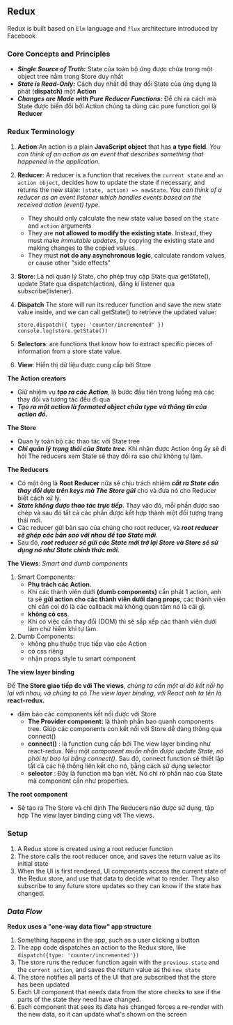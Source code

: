 ## Redux
Redux is built based on `Elm` language and `flux` architecture introduced by Facebook

### **Core Concepts and Principles**
- ***Single Source of Truth:*** State của toàn bộ ứng được chứa trong một object tree nằm trong Store duy nhất
- ***State is Read-Only:*** Cách duy nhất để thay đổi State của ứng dụng là phát (**dispatch)** một **Action** 
- ***Changes are Made with Pure Reducer Functions:*** Để chỉ ra cách mà State được biến đổi bởi Action chúng ta dùng các pure function gọi là **Reducer**

### **Redux Terminology**
1. **Action**:An action is a plain **JavaScript object** that has **a type field**. *You can think of an action as an event that describes something that happened in the application.*
2. **Reducer**: A reducer is a function that receives the `current state` and `an action object`, decides how to update the state if necessary, and returns the new state: `(state, action) => newState`. *You can think of a reducer as an event listener which handles events based on the received action (event) type.*
    - They should only calculate the new state value based on the `state` and `action` arguments
    - They are **not allowed to modify the existing state.** Instead, they must make *immutable updates*, by copying the existing state and making changes to the copied values.
    - They must **not do any asynchronous logic**, calculate random values, or cause other "side effects"
3. **Store**: Là nơi quản lý State, cho phép truy cập State qua getState(), update State qua dispatch(action), đăng kí listener qua subscribe(listener).
4. **Dispatch** The store will run its reducer function and save the new state value inside, and we can call getState() to retrieve the updated value:
        
      `store.dispatch({ type: 'counter/incremented' })`
      `console.log(store.getState())`
5. **Selectors**: are functions that know how to extract specific pieces of information from a store state value. 
6. **View**: Hiển thị dữ liệu được cung cấp bởi Store


**The Action creators**
- Giữ nhiệm vụ ***tạo ra các Action***, là bước đầu tiên trong luồng mà các thay đổi và tương tác đều đi qua
- ***Tạo ra một action là formated object chứa type và thông tin của action đó.*** 

**The Store**
-  Quan ly toàn bộ các thao tác với State tree
- ***Chỉ quản lý trạng thái của State tree***. Khi nhận được Action ông ấy sẽ đi hỏi The reducers xem State sẽ thay đổi ra sao chứ không tự làm.

**The Reducers**
- Có một ông là **Root Reducer** nữa sẽ chịu trách nhiệm ***cắt ra State cần thay đổi dựa trên keys mà The Store gửi*** cho và đưa nó cho Reducer biết cách xử lý.
- ***State không được thao tác trực tiếp***. Thay vào đó, mỗi phần được sao chép và sau đó tất cả các phần được kết hợp thành một đối tượng trạng thái mới.
- Các reducer gửi bản sao của chúng cho root reducer, và ***root reducer sẽ ghép các bản sao với nhau để tạo State mới***. 
- Sau đó, ***root reducer sẽ gửi các State mới trở lại Store và Store sẽ sử dụng nó như State chính thức mới.***

**The Views**: *Smart and dumb components*
1. Smart Components:
    - **Phụ trách các Action.** 
    - Khi các thành viên dưới **(dumb components)** cần phát 1 action, anh ta sẽ **gửi action cho các thành viên dưới dạng props**, các thành viên chỉ cần coi đó là các callback mà không quan tâm nó là cái gì.
    - **không có css**.
    - Khi có việc cần thay đổi (DOM) thì sẽ sắp xếp các thành viên dưới làm chứ hiếm khi tự làm.
2. Dumb Components:
    - không phụ thuộc trực tiếp vào các Action
    - có css riêng
    - nhận props style tu smart component

**The view layer binding**

  Để **The Store giao tiếp đc với The views**, *chúng ta cần một ai đó kết nối họ lại với nhau, và chúng ta có The view layer binding, với React anh ta tên là* **react-redux.**
  - đảm bảo các components kết nối được với Store
    - **The Provider component:** là thành phần bao quanh components tree. Giúp các components con kết nối với Store dễ dàng thông qua connect()
    - **connect()** : là function cung cấp bởi The view layer binding như react-redux. Nếu một *component muốn nhận được update State, nó phải tự bao lại bằng connect()*. Sau đó, connect function sẽ thiết lập tất cả các hệ thống liên kết cho nó, bằng cách sử dụng selector
    - **selector** : Đây là function mà bạn viết. Nó chỉ rõ phần nào của State mà component cần như properties.

**The root component**
- Sẽ tạo ra The Store và chỉ định The Reducers nào được sử dụng, tập hợp The view layer binding cùng với The views.

### **Setup**
1. A Redux store is created using a root reducer function
2. The store calls the root reducer once, and saves the return value as its initial state
3. When the UI is first rendered, UI components access the current state of the Redux store, and use that data to decide what to render. They also subscribe to any future store updates so they can know if the state has changed.
### ***Data Flow***
**Redux uses a "one-way data flow" app structure**
1. Something happens in the app, such as a user clicking a button
2. The app code dispatches an action to the Redux store, like `dispatch({type: 'counter/incremented'})`
3. The store runs the reducer function again with the `previous state` and the `current action`, and saves the return value as the `new state`
4. The store notifies all parts of the UI that are subscribed that the store has been updated
5. Each UI component that needs data from the store checks to see if the parts of the state they need have changed.
6. Each component that sees its data has changed forces a re-render with the new data, so it can update what's shown on the screen